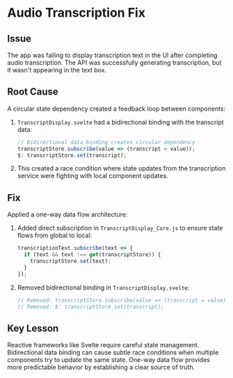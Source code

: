 # Audio Transcription Fix

## Issue
The app was failing to display transcription text in the UI after completing audio transcription. The API was successfully generating transcription, but it wasn't appearing in the text box.

## Root Cause
A circular state dependency created a feedback loop between components:

1. `TranscriptDisplay.svelte` had a bidirectional binding with the transcript data:
   ```js
   // Bidirectional data binding creates circular dependency
   transcriptStore.subscribe(value => (transcript = value));
   $: transcriptStore.set(transcript);
   ```

2. This created a race condition where state updates from the transcription service were fighting with local component updates.

## Fix
Applied a one-way data flow architecture:

1. Added direct subscription in `TranscriptDisplay_Core.js` to ensure state flows from global to local:
   ```js
   transcriptionText.subscribe(text => {
     if (text && text !== get(transcriptStore)) {
       transcriptStore.set(text);
     }
   });
   ```

2. Removed bidirectional binding in `TranscriptDisplay.svelte`:
   ```js
   // Removed: transcriptStore.subscribe(value => (transcript = value));
   // Removed: $: transcriptStore.set(transcript);
   ```

## Key Lesson
Reactive frameworks like Svelte require careful state management. Bidirectional data binding can cause subtle race conditions when multiple components try to update the same state. One-way data flow provides more predictable behavior by establishing a clear source of truth.